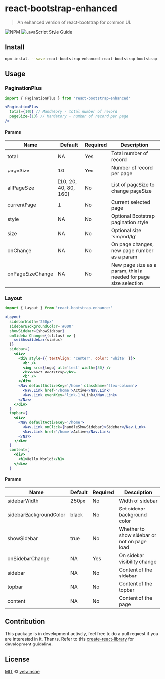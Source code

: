 # react-bootstrap-enhanced

> An enhanced version of react-bootstrap for common UI.

[![NPM](https://img.shields.io/npm/v/react-bootstrap-enhanced.svg)](https://www.npmjs.com/package/react-bootstrap-enhanced) [![JavaScript Style Guide](https://img.shields.io/badge/code_style-standard-brightgreen.svg)](https://standardjs.com)

## Install

```bash
npm install --save react-bootstrap-enhanced react-bootstrap bootstrap
```

## Usage
### PaginationPlus
```jsx
import { PaginationPlus } from 'react-bootstrap-enhanced'

<PaginationPlus 
  total={100} // Mandatory - total number of record
  pageSize={10} // Mandatory - number of record per page
/>
```
#### Params
| Name | Default | Required | Description |
| ---- | ------- | ---------- | -------- |
| total | NA | Yes | Total number of record |
| pageSize | 10 | Yes | Number of record per page |
| allPageSize | [10, 20, 40, 80, 160] | No | List of pageSize to change pageSize |
| currentPage | 1 | No | Current selected page |
| style | NA | No | Optional Bootstrap pagination style |
| size | NA | No | Optional size 'sm/md/lg' |
| onChange | NA | No | On page changes, new page number as a param |
| onPageSizeChange | NA | No | New page size as a param, this is needed for page size selection |

### Layout
```jsx
import { Layout } from 'react-bootstrap-enhanced'

<Layout
  sidebarWidth='250px'
  sidebarBackgroundColor='#000'
  showSidebar={showSidebar}
  onSidebarChange={(status) => {
    setShowSidebar(status)
  }}
  sidebar={
    <div>
      <div style={{ textAlign: 'center', color: 'white' }}>
        <br />
        <img src={logo} alt='test' width={50} />
        <h5>React Bootstrap</h5>
        <br />
      </div>
      <Nav defaultActiveKey='/home' className='flex-column'>
        <Nav.Link href='/home'>Active</Nav.Link>
        <Nav.Link eventKey='link-1'>Link</Nav.Link>
      </Nav>
    </div>
  }
  topbar={
    <div>
      <Nav defaultActiveKey='/home'>
        <Nav.Link onClick={handleShowSidebar}>Sidebar</Nav.Link>
        <Nav.Link href='/home'>Active</Nav.Link>
      </Nav>
    </div>
  }
  content={
    <div>
      <h1>Hello World!</h1>
    </div>
  }
```
#### Params
| Name | Default | Required | Description |
| ---- | ------- | ---------- | -------- |
| sidebarWidth | 250px | No | Width of sidebar |
| sidebarBackgroundColor | black | No | Set sidebar background color |
| showSidebar | true | No | Whether to show sidebar or not on page load |
| onSidebarChange | NA | Yes | On sidebar visibility change |
| sidebar | NA | No | Content of the sidebar |
| topbar | NA | No | Content of the topbar |
| content | NA | No | Content of the page |


## Contribution
This package is in development actively, feel free to do a pull request if you are interested in it. Thanks.
Refer to this [create-react-library](https://github.com/transitive-bullshit/create-react-library) for development guideline.
## License

[MIT](https://github.com/yelwinsoe/react-bootstrap-enhanced/blob/master/LICENSE) © [yelwinsoe](https://github.com/yelwinsoe)
